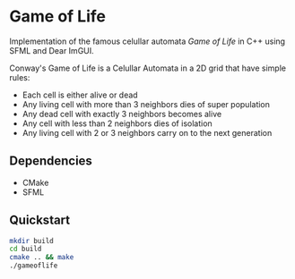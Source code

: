 # Game of Life

Implementation of the famous celullar automata *Game of Life* in C++ using SFML and Dear ImGUI.

Conway's Game of Life is a Celullar Automata in a 2D grid that have simple rules:

- Each cell is either alive or dead
- Any living cell with more than 3 neighbors dies of super population
- Any dead cell with exactly 3 neighbors becomes alive
- Any cell  with less than 2 neighbors dies of isolation
- Any living cell with 2 or 3 neighbors carry on to the next generation

## Dependencies

- CMake
- SFML

## Quickstart

```Bash
mkdir build
cd build
cmake .. && make
./gameoflife
```